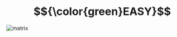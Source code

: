 # $${\color{green}EASY}$$
![matrix](https://user-images.githubusercontent.com/65892342/232337080-b921661d-ef61-400e-a78a-3a84882e8eba.svg)
